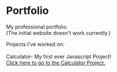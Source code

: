 # Portfolio
My professional portfolio.\
(The initial website doesn't work currently.)

Projects I've worked on:\
\
  Calculator- My first ever Javascript Project!\
  [Click here to go to the Calculator Project.](https://thebrainycat.github.io/Portfolio/PortfolioWebsite/templates/calculator/index.html)
